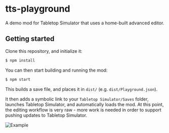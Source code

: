 # tts-playground

A demo mod for Tabletop Simulator that uses a home-built advanced editor.

## Getting started

Clone this repository, and initialize it:

```bash
$ npm install
```

You can then start building and running the mod:

```bash
$ npm start
```

This builds a save file, and places it in `dist/` (e.g. `dist/Playground.json`).

It then adds a symbolic link to your `Tabletop Simulator/Saves` folder, launches
Tabletop Simulator, and automatically loads the mod. At this point, the editing
workflow is very raw - more work is needed in order to support pushing updates
to Tabletop Simulator.

![Example](https://user-images.githubusercontent.com/168174/81490466-8c203900-9237-11ea-9fd9-cc353394b8a4.gif)

<!--
AMBITIOUS

You can continue developing by editing files in the `mod/` folder, and
interactively hitting `r` key in order to reload (this is similar to `"Save and
Play"` in the mod and in the Atom editor).

To do a full-refresh, exit to the main menu. This will automatically reload the
mod.
-->